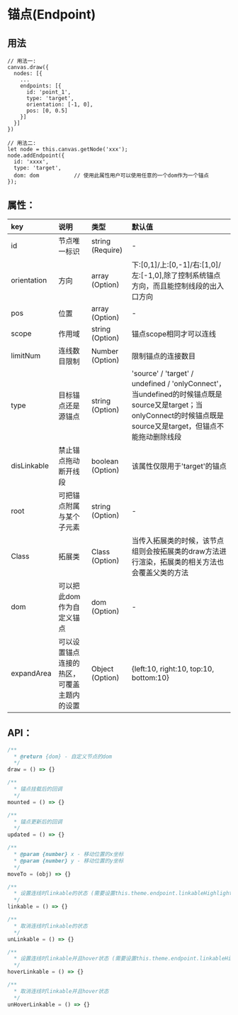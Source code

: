 # 锚点(Endpoint)

## 用法
```
// 用法一:
canvas.draw({
  nodes: [{
    ...
    endpoints: [{
      id: 'point_1',
      type: 'target',
      orientation: [-1, 0],
      pos: [0, 0.5]
    }]
  }]
})

// 用法二:
let node = this.canvas.getNode('xxx');
node.addEndpoint({
  id: 'xxxx',
  type: 'target',
  dom: dom           // 使用此属性用户可以使用任意的一个dom作为一个锚点
});
```

## 属性<a name='endpoint-attr'></a>：

| key | 说明 | 类型 | 默认值 
| :------ | :------ | :------ | :------ 
| id | 节点唯一标识 | string (Require) | - 
| orientation | 方向 | array (Option) | 下:[0,1]/上:[0,-1]/右:[1,0]/左:[-1,0],除了控制系统锚点方向，而且能控制线段的出入口方向
| pos | 位置 | array (Option) | - 
| scope | 作用域 | string (Option) | 锚点scope相同才可以连线
| limitNum | 连线数目限制 | Number (Option) | 限制锚点的连接数目
| type | 目标锚点还是源锚点 | string (Option) | 'source' / 'target' / undefined / 'onlyConnect'，当undefined的时候锚点既是source又是target；当onlyConnect的时候锚点既是source又是target，但锚点不能拖动删除线段
| disLinkable | 禁止锚点拖动断开线段 | boolean (Option) | 该属性仅限用于'target'的锚点
| root | 可把锚点附属与某个子元素 | string (Option) | - 
| Class | 拓展类 | Class (Option) | 当传入拓展类的时候，该节点组则会按拓展类的draw方法进行渲染，拓展类的相关方法也会覆盖父类的方法
| dom | 可以把此dom作为自定义锚点 | dom (Option) | - 
| expandArea | 可以设置锚点连接的热区，可覆盖主题内的设置 | Object (Option) | {left:10, right:10, top:10, bottom:10}

## <a name='endpoint-api'></a> API：

```js
/**
  * @return {dom} - 自定义节点的dom
  */
draw = () => {}

/**
  * 锚点挂载后的回调
  */
mounted = () => {}

/**
  * 锚点更新后的回调
  */
updated = () => {}

/**
  * @param {number} x - 移动位置的x坐标 
  * @param {number} y - 移动位置的y坐标 
  */
moveTo = (obj) => {}

/**
  * 设置连线时linkable的状态 (需要设置this.theme.endpoint.linkableHighlight属性)
  */
linkable = () => {}

/**
  * 取消连线时linkable的状态
  */
unLinkable = () => {}

/**
  * 设置连线时linkable并且hover状态 (需要设置this.theme.endpoint.linkableHighlight属性)
  */
hoverLinkable = () => {}

/**
  * 取消连线时linkable并且hover状态
  */
unHoverLinkable = () => {}

```


